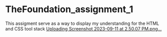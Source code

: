 # TheFoundation_assignment_1
This assigment serve as a way to display my understanding for the HTML and CSS tool stack
[Uploading Screenshot 2023-09-11 at 2.50.07 PM.png…]()

